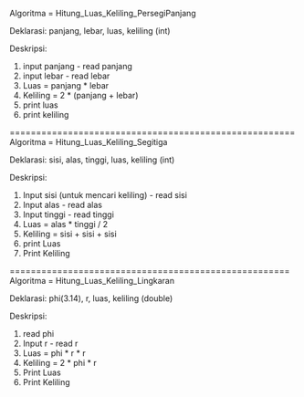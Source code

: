Algoritma = Hitung_Luas_Keliling_PersegiPanjang

Deklarasi:
panjang, lebar, luas, keliling (int)

Deskripsi:
1. input panjang - read panjang
2. input lebar - read lebar
3. Luas = panjang * lebar
4. Keliling = 2 * (panjang + lebar)
5. print luas
6. print keliling

======================================================
Algoritma = Hitung_Luas_Keliling_Segitiga

Deklarasi:
sisi, alas, tinggi, luas, keliling (int)

Deskripsi:
1. Input sisi (untuk mencari keliling) - read sisi
2. Input alas - read alas
3. Input tinggi - read tinggi
4. Luas = alas * tinggi / 2
5. Keliling = sisi + sisi + sisi
6. print Luas
7. Print Keliling

=====================================================
Algoritma = Hitung_Luas_Keliling_Lingkaran

Deklarasi:
phi(3.14), r, luas, keliling (double)

Deskripsi:
1. read phi
2. Input r - read r
3. Luas = phi * r * r
4. Keliling = 2 * phi * r
5. Print Luas
6. Print Keliling